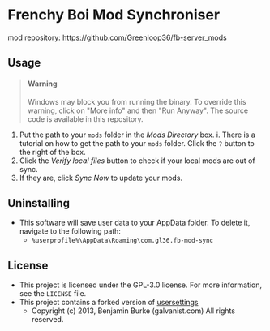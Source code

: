 # Frenchy Boi Mod Synchroniser
mod repository: https://github.com/Greenloop36/fb-server_mods

## Usage

> #### Warning
> Windows may block you from running the binary. To override this warning, click on "More info" and then "Run Anyway".
> The source code is available in this repository.

1. Put the path to your `mods` folder in the *Mods Directory* box.
   i. There is a tutorial on how to get the path to your `mods` folder. Click the `?` button to the right of the box.
2. Click the *Verify local files* button to check if your local mods are out of sync.
3. If they are, click *Sync Now* to update your mods.

## Uninstalling
* This software will save user data to your AppData folder. To delete it, navigate to the following path:
  * `%userprofile%\AppData\Roaming\com.gl36.fb-mod-sync`

## License
* This project is licensed under the GPL-3.0 license. For more information, see the `LICENSE` file.
* This project contains a forked version of [usersettings](https://pypi.org/project/usersettings/)
  * Copyright (c) 2013, Benjamin Burke (galvanist.com) All rights reserved.
